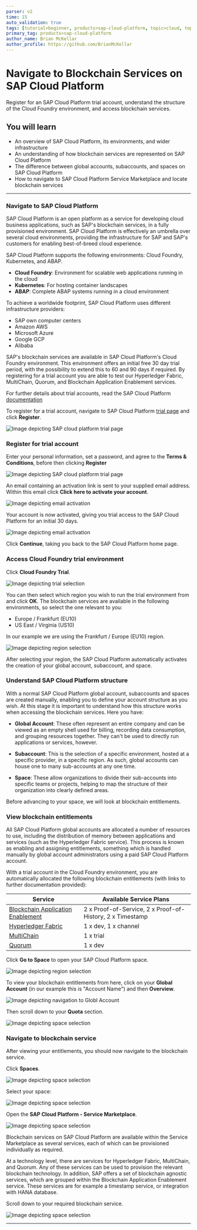 ```yaml
---
parser: v2
time: 15
auto_validation: true
tags: [tutorial>beginner, products>sap-cloud-platform, topic>cloud, topic>blockchain]
primary_tag: products>sap-cloud-platform
author_name: Brian McKellar
author_profile: https://github.com/BrianMcKellar
---
```


# Navigate to Blockchain Services on SAP Cloud Platform
<!-- description --> Register for an SAP Cloud Platform trial account, understand the structure of the Cloud Foundry environment, and access blockchain services.

## You will learn
  - An overview of SAP Cloud Platform, its environments, and wider infrastructure
  - An understanding of how blockchain services are represented on SAP Cloud Platform
  - The difference between global accounts, subaccounts, and spaces on SAP Cloud Platform
  - How to navigate to SAP Cloud Platform Service Marketplace and locate blockchain services

---
### Navigate to SAP Cloud Platform


SAP Cloud Platform is an open platform as a service for developing cloud business applications, such as SAP's blockchain services, in a fully provisioned environment. SAP Cloud Platform is effectively an umbrella over several cloud environments, providing the infrastructure for SAP and SAP's customers for enabling best-of-breed cloud experience.

SAP Cloud Platform supports the following environments: Cloud Foundry, Kubernetes, and ABAP.

- **Cloud Foundry**: Environment for scalable web applications running in the cloud
- **Kubernetes**: For hosting container landscapes
- **ABAP**: Complete ABAP systems running in a cloud environment

To achieve a worldwide footprint, SAP Cloud Platform uses different infrastructure providers:

- SAP own computer centers
- Amazon AWS
- Microsoft Azure
- Google GCP
- Alibaba

SAP's blockchain services are available in SAP Cloud Platform's Cloud Foundry environment. This environment offers an initial free 30 day trial period, with the possibility to extend this to 60 and 90 days if required. By registering for a trial account you are able to test our Hyperledger Fabric, MultiChain, Quorum, and Blockchain Application Enablement services.

For further details about trial accounts, read the SAP Cloud Platform [documentation](https://help.sap.com/viewer/65de2977205c403bbc107264b8eccf4b/Cloud/en-US/8ed4a705efa0431b910056c0acdbf377.html#046f127f2a614438b616ccfc575fdb16.html)

To register for a trial account, navigate to SAP Cloud Platform [trial page](https://account.hanatrial.ondemand.com/#/home/welcome) and click **Register**.

![Image depicting SAP cloud platform trial page](01--TrialPage.png)


### Register for trial account


Enter your personal information, set a password, and agree to the **Terms & Conditions**, before then clicking **Register**

![Image depicting SAP cloud platform trial page](02--Register.png)

An email containing an activation link is sent to your supplied email address. Within this email click **Click here to activate your account**.

![Image depicting email activation](04--EmailActivate.png)

Your account is now activated, giving you trial access to the SAP Cloud Platform for an initial 30 days.

![Image depicting email activation](05--AccountActivated.png)

Click **Continue**, taking you back to the SAP Cloud Platform home page.



### Access Cloud Foundry trial environment


Click **Cloud Foundry Trial**.

![Image depicting trial selection](06--Trial.png)

You can then select which region you wish to run the trial environment from and click **OK**. The blockchain services are available in the following environments, so select the one relevant to you:

- Europe / Frankfurt (EU10)
- US East / Virginia (US10)

In our example we are using the Frankfurt / Europe (EU10) region.

![Image depicting region selection](07--Region.png)

After selecting your region, the SAP Cloud Platform automatically activates the creation of your global account, subaccount, and space.



### Understand SAP Cloud Platform structure


With a normal SAP Cloud Platform global account, subaccounts and spaces are created manually, enabling you to define your account structure as you wish. At this stage it is important to understand how this structure works when accessing the blockchain services. Here you have:

- **Global Account**: These often represent an entire company and can be viewed as an empty shell used for billing, recording data consumption, and grouping resources together. They can't be used to directly run applications or services, however.

- **Subaccount**: This is the selection of a specific environment, hosted at a specific provider, in a specific region. As such, global accounts can house one to many sub-accounts at any one time.

- **Space**: These allow organizations to divide their sub-accounts into specific teams or projects, helping to map the structure of their organization into clearly defined areas.

Before advancing to your space, we will look at blockchain entitlements.


### View blockchain entitlements


All SAP Cloud Platform global accounts are allocated a number of resources to use, including the distribution of memory between applications and services (such as the Hyperledger Fabric service). This process is known as enabling and assigning entitlements, something which is handled manually by global account administrators using a paid SAP Cloud Platform account.

With a trial account in the Cloud Foundry environment, you are automatically allocated the following blockchain entitlements (with links to further documentation provided):

| Service  | Available Service Plans   |
|---|---|
| [Blockchain Application Enablement](https://help.sap.com/viewer/p/BLOCKCHAIN_APPLICATION_ENABLEMENT)  | 2 x  Proof-of-Service, 2 x Proof-of-History, 2 x Timestamp  |
| [Hyperledger Fabric](https://help.sap.com/viewer/2280c19ea8414e4f8d85d272e97e5a08/BLOCKCHAIN/en-US)  | 1 x dev, 1 x channel |
| [MultiChain](https://help.sap.com/viewer/15cb4580694c4d119793f0d3e9b8a32b/BLOCKCHAIN/en-US/0183c6479c47427ab6257bd37ab8bee3.html)  | 1 x trial |
| [Quorum](https://help.sap.com/viewer/91bdd2defc9a469694b0b508b5c8c32f/BLOCKCHAIN/en-US) | 1 x dev |

Click **Go to Space** to open your SAP Cloud Platform space.

![Image depicting region selection](08--Info.png)

To view your blockchain entitlements from here, click on your **Global Account** (in our example this is "Account Name") and then **Overview**.

![Image depicting navigation to Globl Account](10--Navigate.png)

Then scroll down to your **Quota** section.

![Image depicting space selection](09--SpaceEntitlements.png)


### Navigate to blockchain service


After viewing your entitlements, you should now navigate to the blockchain service.

Click **Spaces**.

![Image depicting space selection](11--Spaces.png)

Select your space:

![Image depicting space selection](12--Spaces.png)

Open the **SAP Cloud Platform - Service Marketplace**.

![Image depicting space selection](13--Spaces.png)


Blockchain services on SAP Cloud Platform are available within the Service Marketplace as several services, each of which can be provisioned individually as required.

At a technology level, there are services for Hyperledger Fabric, MultiChain, and Quorum. Any of these services can be used to provision the relevant blockchain technology. In addition, SAP offers a set of blockchain agnostic services, which are grouped within the Blockchain Application Enablement service. These services are for example a timestamp service, or integration with HANA database.

Scroll down to your required blockchain service.

![Image depicting space selection](14--Spaces.png)

---
